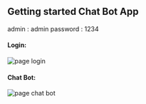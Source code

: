 
## Getting started Chat Bot App

admin : admin 
password : 1234
#### Login:
![page login]('./images/mobile1.png')
#### Chat Bot:
![page chat bot]('./images/mobile2.png')